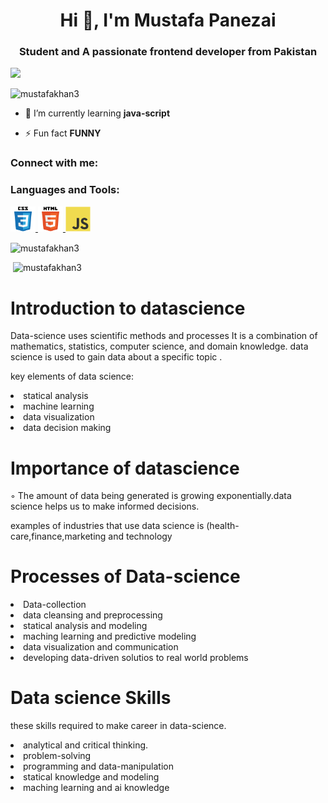 

<h1 align="center">Hi 👋, I'm Mustafa Panezai</h1>
<h3 align="center">Student and A passionate frontend developer from Pakistan</h3>
<img align ="center ="coding" width="400" src="https://cdn.dribbble.com/users/1162077/screenshots/3848914/programmer.gif">

<p align="left"> <img src="https://komarev.com/ghpvc/?username=mustafakhan3&label=Profile%20views&color=0e75b6&style=flat" alt="mustafakhan3" /> </p>

- 🌱 I’m currently learning **java-script**

- ⚡ Fun fact **FUNNY**

<h3 align="left">Connect with me:</h3>
<p align="left">
</p>

<h3 align="left">Languages and Tools:</h3>
<p align="left"> <a href="https://www.w3schools.com/css/" target="_blank" rel="noreferrer"> <img src="https://raw.githubusercontent.com/devicons/devicon/master/icons/css3/css3-original-wordmark.svg" alt="css3" width="40" height="40"/> </a> <a href="https://www.w3.org/html/" target="_blank" rel="noreferrer"> <img src="https://raw.githubusercontent.com/devicons/devicon/master/icons/html5/html5-original-wordmark.svg" alt="html5" width="40" height="40"/> </a> <a href="https://developer.mozilla.org/en-US/docs/Web/JavaScript" target="_blank" rel="noreferrer"> <img src="https://raw.githubusercontent.com/devicons/devicon/master/icons/javascript/javascript-original.svg" alt="javascript" width="40" height="40"/> </a> </p>

<p><img align="center" src="https://github-readme-stats.vercel.app/api/top-langs?username=mustafakhan3&show_icons=true&locale=en&layout=compact" alt="mustafakhan3" /></p>


<p>&nbsp;<img  src="https://github-readme-stats.vercel.app/api?username=mustafakhan3&show_icons=true&locale=en" alt="mustafakhan3" /></p>

<h1>  Introduction to datascience </h1>
                                                                             <p> Data-science uses scientific methods and processes It is a combination of mathematics, statistics, computer science, and domain knowledge. data science is used to gain data about a specific topic .</p>
<p> key elements of data science:</P>
                                                                                <li> statical analysis </li>
                                                                             <li>machine learning</li> <li>data visualization</li>  <li>data decision making </li>
                                                                             
<h1>  Importance of datascience </h1>
<p> ◦ The amount of data being generated is growing exponentially.data science helps us to make informed decisions. </p>
<p> examples of industries that use data science is (health-care,finance,marketing and technology </p>
     <h1> Processes of Data-science </h1>                                           <p> <li> Data-collection </li> 
   <li> data cleansing and preprocessing </li>                                          <li> statical analysis and modeling </li>                                                         
    <li> maching learning and predictive modeling </li>                                      <li> data visualization and communication </li>                                            
  <li> developing data-driven solutios to real world problems </li> 
  
  <h1> Data science Skills </h1>
  <p> these skills required to make career in data-science.
  <li> analytical and critical  thinking. </li>
    <li> problem-solving </li>
      <li> programming and data-manipulation </li>
        <li> statical knowledge and modeling </li>
          <li> maching learning and ai knowledge </li>
  </p>
  
                                                                                                                             

                                                                                                                                  
